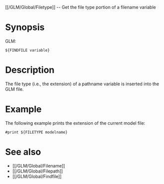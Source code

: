 [[/GLM/Global/Filetype]] -- Get the file type portion of a filename variable

# Synopsis

GLM:

~~~
${FINDFILE variable}
~~~

# Description

The file type (i.e., the extension) of a pathname variable is inserted into the GLM file.

# Example

The following example prints the extension of the current model file:

~~~
#print ${FILETYPE modelname}
~~~

# See also

* [[/GLM/Global/Filename]]
* [[/GLM/Global/Filepath]]
* [[/GLM/Global/Findfile]]
